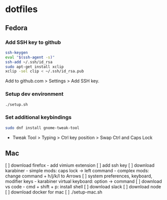 # dotfiles

## Fedora
### Add SSH key to github

```bash
ssh-keygen
eval "$(ssh-agent -s)"
ssh-add ~/.ssh/id_rsa
sudo apt-get install xclip
xclip -sel clip < ~/.ssh/id_rsa.pub
```

Add to github.com > Settings > Add SSH key.

### Setup dev environment

```bash
./setup.sh
```

### Set additional keybindings

```bash
sudo dnf install gnome-tweak-tool
```

- Tweak Tool > Typing > Ctrl key position > Swap Ctrl and Caps Lock

## Mac
[ ] download firefox
    - add vimium extension
[ ] add ssh key
[ ] download karabiner
    - simple mods: caps lock -> left command
    - complex mods: change command + h/j/k/l to Arrows
[ ] system preferences, keyboard, modifier keys
    - karabiner virtual keyboard: option -> command
[ ] download vs code
    - cmd + shift + p: install shell
[ ] download slack
[ ] download node
[ ] download docker for mac
[ ] ./setup-mac.sh